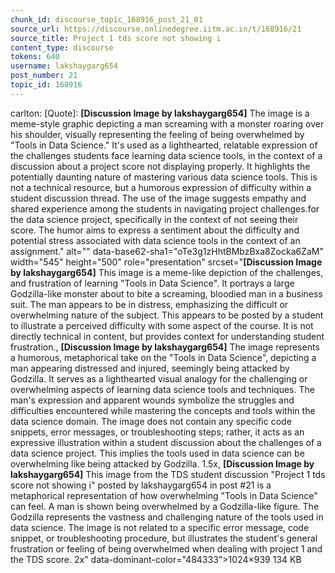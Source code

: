 ```yaml
---
chunk_id: discourse_topic_168916_post_21_01
source_url: https://discourse.onlinedegree.iitm.ac.in/t/168916/21
source_title: Project 1 tds score not showing i
content_type: discourse
tokens: 640
username: lakshaygarg654
post_number: 21
topic_id: 168916
---
```


carlton:
[Quote]: 
**[Discussion Image by lakshaygarg654]** The image is a meme-style graphic depicting a man screaming with a monster roaring over his shoulder, visually representing the feeling of being overwhelmed by "Tools in Data Science." It's used as a lighthearted, relatable expression of the challenges students face learning data science tools, in the context of a discussion about a project score not displaying properly. It highlights the potentially daunting nature of mastering various data science tools. This is not a technical resource, but a humorous expression of difficulty within a student discussion thread. The use of the image suggests empathy and shared experience among the students in navigating project challenges.for the data science project, specifically in the context of not seeing their score. The humor aims to express a sentiment about the difficulty and potential stress associated with data science tools in the context of an assignment." alt="" data-base62-sha1="oTe3g1zHhtBMbzBxa8Zocka6ZaM" width="545" height="500" role="presentation" srcset="**[Discussion Image by lakshaygarg654]** This image is a meme-like depiction of the challenges, and frustration of learning "Tools in Data Science". It portrays a large Godzilla-like monster about to bite a screaming, bloodied man in a business suit. The man appears to be in distress, emphasizing the difficult or overwhelming nature of the subject. This appears to be posted by a student to illustrate a perceived difficulty with some aspect of the course. It is not directly technical in content, but provides context for understanding student frustration., **[Discussion Image by lakshaygarg654]** The image represents a humorous, metaphorical take on the "Tools in Data Science", depicting a man appearing distressed and injured, seemingly being attacked by Godzilla. It serves as a lighthearted visual analogy for the challenging or overwhelming aspects of learning data science tools and techniques. The man's expression and apparent wounds symbolize the struggles and difficulties encountered while mastering the concepts and tools within the data science domain. The image does not contain any specific code snippets, error messages, or troubleshooting steps; rather, it acts as an expressive illustration within a student discussion about the challenges of a data science project. This implies the tools used in data science can be overwhelming like being attacked by Godzilla. 1.5x, **[Discussion Image by lakshaygarg654]** This image from the TDS student discussion "Project 1 tds score not showing i" posted by lakshaygarg654 in post #21 is a metaphorical representation of how overwhelming "Tools in Data Science" can feel. A man is shown being overwhelmed by a Godzilla-like figure. The Godzilla represents the vastness and challenging nature of the tools used in data science. The image is not related to a specific error message, code snippet, or troubleshooting procedure, but illustrates the student's general frustration or feeling of being overwhelmed when dealing with project 1 and the TDS score. 2x" data-dominant-color="484333">1024×939 134 KB
